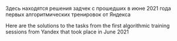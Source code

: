 Здесь находятся решения задчек с прошедших в июне 2021 года первых алгоритмических тренировок от Яндекса

Here are the solutions to the tasks from the first algorithmic training sessions from Yandex that took place in June 2021
